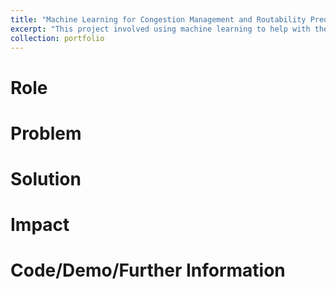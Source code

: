 ```yaml
---
title: "Machine Learning for Congestion Management and Routability Prediction within FPGA Placement"
excerpt: "This project involved using machine learning to help with the FPGA placement problem <br/><img src=''>"
collection: portfolio
---
```


Role
======

Problem
======

Solution
======

Impact
======

Code/Demo/Further Information
======



